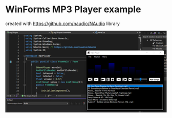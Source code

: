 # WinForms MP3 Player example
created with https://github.com/naudio/NAudio library

![demo](https://github.com/sunmeat/MP3-Player-WinForms/blob/master/result.png)

